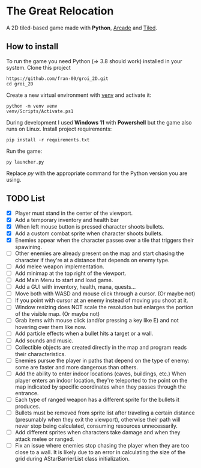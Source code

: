 # The Great Relocation

A 2D tiled-based game made with **Python**, [Arcade](https://api.arcade.academy/en/latest/) and [Tiled](https://www.mapeditor.org/).

## How to install

To run the game you need Python (=> 3.8 should work) installed in your system. Clone this project

    https://github.com/fran-00/groi_2D.git
    cd groi_2D

Create a new virtual environment with [venv](https://docs.python.org/3/library/venv.html) and activate it:

    python -m venv venv
    venv/Scripts/Activate.ps1

During development I used **Windows 11** with **Powershell** but the game also runs on Linux.
Install project requirements:

    pip install -r requirements.txt

Run the game:

    py launcher.py

Replace *py* with the appropriate command  for the Python version you are using.

## TODO List

- [x] Player must stand in the center of the viewport.
- [x] Add a temporary inventory and health bar
- [x] When left mouse button is pressed character shoots bullets.
- [x] Add a custom combat sprite when character shoots bullets.
- [x] Enemies appear when the character passes over a tile that triggers their spawining.
- [ ] Other enemies are already present on the map and start chasing the character if they're at a distance that depends on enemy type.
- [ ] Add melee weapon implementation.
- [ ] Add minimap at the top right of the viewport.
- [ ] Add Main Menu to start and load game.
- [ ] Add a GUI with inventory, health, mana, quests...
- [ ] Move both with WASD and mouse click through a cursor. (Or maybe not)
- [ ] If you point with cursor at an enemy instead of moving you shoot at it.
- [ ] Window resizing does NOT scale the resolution but enlarges the portion of the visible map. (Or maybe not)
- [ ] Grab items with mouse click (and/or pressing a key like E) and not hovering over them like now.
- [ ] Add particle effects when a bullet hits a target or a wall.
- [ ] Add sounds and music.
- [ ] Collectible objects are created directly in the map and program reads their characteristics.
- [ ] Enemies pursue the player in paths that depend on the type of enemy: some are faster and more dangerous than others.
- [ ] Add the ability to enter indoor locations (caves, buildings, etc.) When player enters an indoor location, they're teleported to the point on the map indicated by specific coordinates when they passes through the entrance.
- [ ] Each type of ranged weapon has a different sprite for the bullets it produces.
- [ ] Bullets must be removed from sprite list after traveling a certain distance (presumably when they exit the viewport), otherwise their path will never stop being calculated, consuming resources unnecessarily.
- [ ] Add different sprites when characters take damage and when they attack melee or ranged.
- [ ] Fix an issue where enemies stop chasing the player when they are too close to a wall. It is likely due to an error in calculating the size of the grid during AStarBarrierList class initialization.
